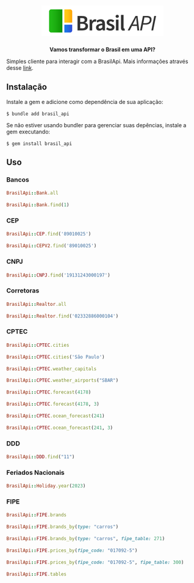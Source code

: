 <h1 align="center"><img src="https://raw.githubusercontent.com/BrasilAPI/BrasilAPI/master/public/brasilapi-logo-small.png" alt="Logo da BrasilAPI"></h1>

<div align="center">
  <p>
    <strong>Vamos transformar o Brasil em uma API?</strong>
  </p>
</div>


Simples cliente para interagir com a BrasilApi. Mais informações através desse [link](https://brasilapi.com.br/docs).

## Instalação

Instale a gem e adicione como dependência de sua aplicação:

    $ bundle add brasil_api

Se não estiver usando bundler para gerenciar suas depências, instale a gem executando:

    $ gem install brasil_api

## Uso

### Bancos

```ruby
BrasilApi::Bank.all
```

```ruby
BrasilApi::Bank.find(1)
```

### CEP

```ruby
BrasilApi::CEP.find('89010025')
```

```ruby
BrasilApi::CEPV2.find('89010025')
```

### CNPJ

```ruby
BrasilApi::CNPJ.find('19131243000197')
```

### Corretoras

```ruby
BrasilApi::Realtor.all
```

```ruby
BrasilApi::Realtor.find('02332886000104')
```

### CPTEC

```ruby
BrasilApi::CPTEC.cities
```

```ruby
BrasilApi::CPTEC.cities('São Paulo')
```

```ruby
BrasilApi::CPTEC.weather_capitals
```

```ruby
BrasilApi::CPTEC.weather_airports("SBAR")
```

```ruby
BrasilApi::CPTEC.forecast(4178)
```

```ruby
BrasilApi::CPTEC.forecast(4178, 3)
```

```ruby
BrasilApi::CPTEC.ocean_forecast(241)
```

```ruby
BrasilApi::CPTEC.ocean_forecast(241, 3)
```

### DDD

```ruby
BrasilApi::DDD.find("11")
```

### Feriados Nacionais

```ruby
BrasilApi::Holiday.year(2023)
```

### FIPE

```ruby
BrasilApi::FIPE.brands
```

```ruby
BrasilApi::FIPE.brands_by(type: "carros")
```

```ruby
BrasilApi::FIPE.brands_by(type: "carros", fipe_table: 271)
```

```ruby
BrasilApi::FIPE.prices_by(fipe_code: "017092-5")
```

```ruby
BrasilApi::FIPE.prices_by(fipe_code: "017092-5", fipe_table: 300)
```

```ruby
BrasilApi::FIPE.tables
```

